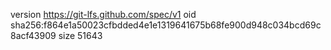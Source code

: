 version https://git-lfs.github.com/spec/v1
oid sha256:f864e1a50023cfbdded4e1e1319641675b68fe900d948c034bcd69c8acf43909
size 51643
